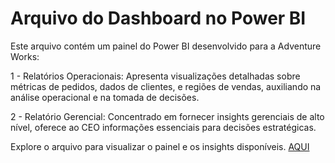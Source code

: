 # Arquivo do Dashboard no Power BI

Este arquivo contém um painel do Power BI desenvolvido para a Adventure Works:

1 - Relatórios Operacionais: Apresenta visualizações detalhadas sobre métricas de pedidos, dados de clientes,
e regiões de vendas, auxiliando na análise operacional e na tomada de decisões.

2 - Relatório Gerencial: Concentrado em fornecer insights gerenciais de alto nível,
oferece ao CEO informações essenciais para decisões estratégicas.

Explore o arquivo para visualizar o painel e os insights disponíveis. [AQUI](https://drive.google.com/file/d/1h4KNtg0riLYFpRFYOxKVo5Yz2YmusLtC/view?usp=drive_link)
